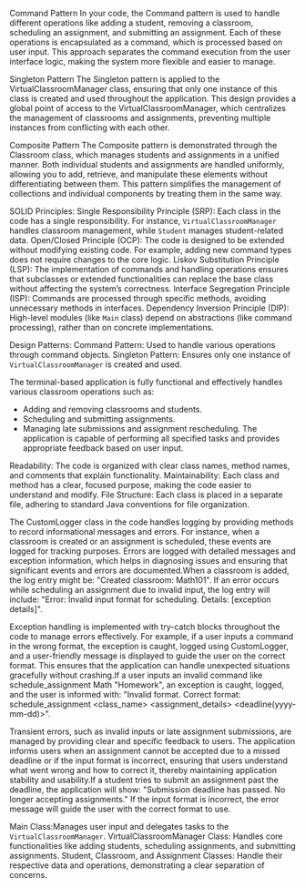 Command Pattern
In your code, the Command pattern is used to handle different operations like adding a student, removing a classroom, scheduling an assignment, and submitting an assignment. Each of these operations is encapsulated as a command, which is processed based on user input. This approach separates the command execution from the user interface logic, making the system more flexible and easier to manage.

Singleton Pattern
The Singleton pattern is applied to the VirtualClassroomManager class, ensuring that only one instance of this class is created and used throughout the application. This design provides a global point of access to the VirtualClassroomManager, which centralizes the management of classrooms and assignments, preventing multiple instances from conflicting with each other.

Composite Pattern
The Composite pattern is demonstrated through the Classroom class, which manages students and assignments in a unified manner. Both individual students and assignments are handled uniformly, allowing you to add, retrieve, and manipulate these elements without differentiating between them. This pattern simplifies the management of collections and individual components by treating them in the same way.

SOLID Principles:
Single Responsibility Principle (SRP): Each class in the code has a single responsibility. For instance, `VirtualClassroomManager` handles classroom management, while `Student` manages student-related data.
Open/Closed Principle (OCP): The code is designed to be extended without modifying existing code. For example, adding new command types does not require changes to the core logic.
Liskov Substitution Principle (LSP): The implementation of commands and handling operations ensures that subclasses or extended functionalities can replace the base class without affecting the system’s correctness.
Interface Segregation Principle (ISP): Commands are processed through specific methods, avoiding unnecessary methods in interfaces.
Dependency Inversion Principle (DIP): High-level modules (like `Main` class) depend on abstractions (like command processing), rather than on concrete implementations.

Design Patterns:
Command Pattern: Used to handle various operations through command objects.
Singleton Pattern: Ensures only one instance of `VirtualClassroomManager` is created and used.

The terminal-based application is fully functional and effectively handles various classroom operations such as:
- Adding and removing classrooms and students.
- Scheduling and submitting assignments.
- Managing late submissions and assignment rescheduling.
The application is capable of performing all specified tasks and provides appropriate feedback based on user input.

Readability:  The code is organized with clear class names, method names, and comments that explain functionality.
Maintainability:  Each class and method has a clear, focused purpose, making the code easier to understand and modify.
File Structure:  Each class is placed in a separate file, adhering to standard Java conventions for file organization.

The CustomLogger class in the code handles logging by providing methods to record informational messages and errors. For instance, when a classroom is created or an assignment is scheduled, these events are logged for tracking purposes. Errors are logged with detailed messages and exception information, which helps in diagnosing issues and ensuring that significant events and errors are documented.When a classroom is added, the log entry might be: "Created classroom: Math101". If an error occurs while scheduling an assignment due to invalid input, the log entry will include: "Error: Invalid input format for scheduling. Details: [exception details]".

Exception handling is implemented with try-catch blocks throughout the code to manage errors effectively. For example, if a user inputs a command in the wrong format, the exception is caught, logged using CustomLogger, and a user-friendly message is displayed to guide the user on the correct format. This ensures that the application can handle unexpected situations gracefully without crashing.If a user inputs an invalid command like schedule_assignment Math "Homework", an exception is caught, logged, and the user is informed with: "Invalid format. Correct format: schedule_assignment <class_name> <assignment_details> <deadline(yyyy-mm-dd)>".

Transient errors, such as invalid inputs or late assignment submissions, are managed by providing clear and specific feedback to users. The application informs users when an assignment cannot be accepted due to a missed deadline or if the input format is incorrect, ensuring that users understand what went wrong and how to correct it, thereby maintaining application stability and usability.If a student tries to submit an assignment past the deadline, the application will show: "Submission deadline has passed. No longer accepting assignments." If the input format is incorrect, the error message will guide the user with the correct format to use.

Main Class:Manages user input and delegates tasks to the `VirtualClassroomManager`.
VirtualClassroomManager Class: Handles core functionalities like adding students, scheduling assignments, and submitting assignments.
Student, Classroom, and Assignment Classes: Handle their respective data and operations, demonstrating a clear separation of concerns.





